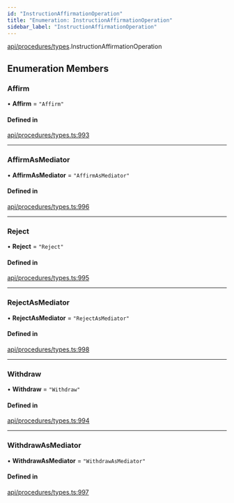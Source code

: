 ```yaml
---
id: "InstructionAffirmationOperation"
title: "Enumeration: InstructionAffirmationOperation"
sidebar_label: "InstructionAffirmationOperation"
---
```


[api/procedures/types](../../../../../modules/API/Procedures/Types/Types.md).InstructionAffirmationOperation

## Enumeration Members

### Affirm

• **Affirm** = ``"Affirm"``

#### Defined in

[api/procedures/types.ts:993](https://github.com/PolymeshAssociation/polymesh-sdk/blob/fbf6882d0/src/api/procedures/types.ts#L993)

___

### AffirmAsMediator

• **AffirmAsMediator** = ``"AffirmAsMediator"``

#### Defined in

[api/procedures/types.ts:996](https://github.com/PolymeshAssociation/polymesh-sdk/blob/fbf6882d0/src/api/procedures/types.ts#L996)

___

### Reject

• **Reject** = ``"Reject"``

#### Defined in

[api/procedures/types.ts:995](https://github.com/PolymeshAssociation/polymesh-sdk/blob/fbf6882d0/src/api/procedures/types.ts#L995)

___

### RejectAsMediator

• **RejectAsMediator** = ``"RejectAsMediator"``

#### Defined in

[api/procedures/types.ts:998](https://github.com/PolymeshAssociation/polymesh-sdk/blob/fbf6882d0/src/api/procedures/types.ts#L998)

___

### Withdraw

• **Withdraw** = ``"Withdraw"``

#### Defined in

[api/procedures/types.ts:994](https://github.com/PolymeshAssociation/polymesh-sdk/blob/fbf6882d0/src/api/procedures/types.ts#L994)

___

### WithdrawAsMediator

• **WithdrawAsMediator** = ``"WithdrawAsMediator"``

#### Defined in

[api/procedures/types.ts:997](https://github.com/PolymeshAssociation/polymesh-sdk/blob/fbf6882d0/src/api/procedures/types.ts#L997)
